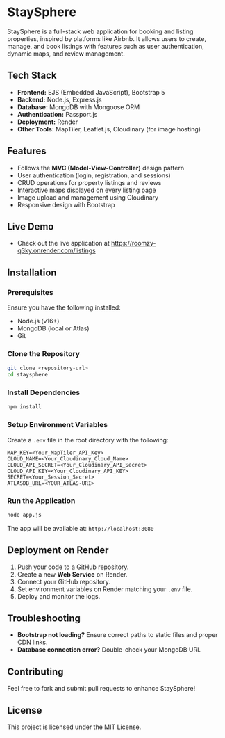 # StaySphere

StaySphere is a full-stack web application for booking and listing properties, inspired by platforms like Airbnb. It allows users to create, manage, and book listings with features such as user authentication, dynamic maps, and review management.

## Tech Stack
- **Frontend:** EJS (Embedded JavaScript), Bootstrap 5
- **Backend:** Node.js, Express.js
- **Database:** MongoDB with Mongoose ORM
- **Authentication:** Passport.js
- **Deployment:** Render
- **Other Tools:** MapTiler, Leaflet.js, Cloudinary (for image hosting)

## Features
- Follows the **MVC (Model-View-Controller)** design pattern
- User authentication (login, registration, and sessions)
- CRUD operations for property listings and reviews
- Interactive maps displayed on every listing page
- Image upload and management using Cloudinary
- Responsive design with Bootstrap

## Live Demo
- Check out the live application at https://roomzy-q3ky.onrender.com/listings

## Installation

### Prerequisites
Ensure you have the following installed:
- Node.js (v16+)
- MongoDB (local or Atlas)
- Git

### Clone the Repository
```bash
git clone <repository-url>
cd staysphere
```

### Install Dependencies
```bash
npm install
```

### Setup Environment Variables
Create a `.env` file in the root directory with the following:
```plaintext
MAP_KEY=<Your_MapTiler_API_Key>
CLOUD_NAME=<Your_Cloudinary_Cloud_Name>
CLOUD_API_SECRET=<Your_Cloudinary_API_Secret>
CLOUD_API_KEY=<Your_Cloudinary_API_KEY>
SECRET=<Your_Session_Secret>
ATLASDB_URL=<YOUR_ATLAS-URI>
```

### Run the Application
```bash
node app.js
```
The app will be available at: `http://localhost:8080`

## Deployment on Render
1. Push your code to a GitHub repository.
2. Create a new **Web Service** on Render.
3. Connect your GitHub repository.
4. Set environment variables on Render matching your `.env` file.
5. Deploy and monitor the logs.

## Troubleshooting
- **Bootstrap not loading?** Ensure correct paths to static files and proper CDN links.
- **Database connection error?** Double-check your MongoDB URI.

## Contributing
Feel free to fork and submit pull requests to enhance StaySphere!

## License
This project is licensed under the MIT License.

